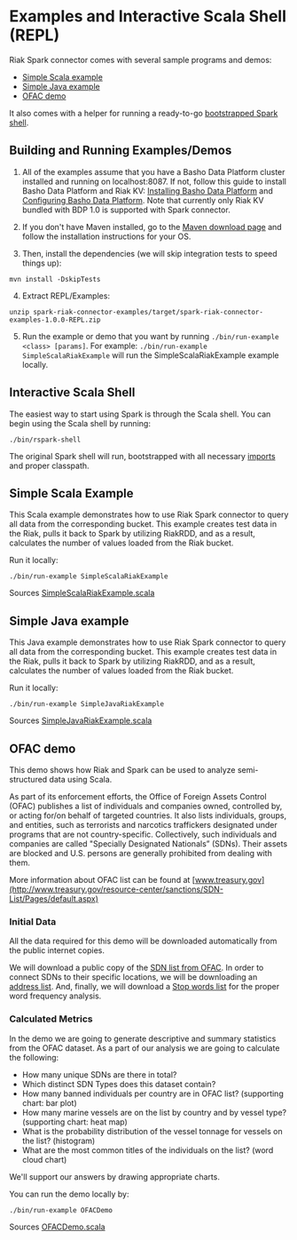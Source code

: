# Examples and Interactive Scala Shell (REPL)
Riak Spark connector comes with several sample programs and demos:

- [Simple Scala example](#simple-scala-example)
- [Simple Java example](#simple-java-example)
- [OFAC demo](#ofac-demo)

It also comes with a helper for running a ready-to-go [bootstrapped Spark shell](#interactive-scala-shell).
 
## Building and Running Examples/Demos
1. All of the examples assume that you have a Basho Data Platform cluster installed and running on localhost:8087. If not, follow this guide to install Basho Data Platform and Riak KV: [Installing Basho Data Platform](http://docs.basho.com/dataplatform/1.0.0/installing/) and [Configuring Basho Data Platform](http://docs.basho.com/dataplatform/1.0.0/using-dataplatform/configuration/setup-a-cluster/). Note that currently only Riak KV bundled with BDP 1.0 is supported with Spark connector.

2. If you don't have Maven installed, go to the [Maven download page](https://maven.apache.org/download.cgi) and follow the installation instructions for your OS.

3. Then, install the dependencies (we will skip integration tests to speed things up):
```
mvn install -DskipTests
```

4. Extract REPL/Examples:
```
unzip spark-riak-connector-examples/target/spark-riak-connector-examples-1.0.0-REPL.zip
```

5. Run the example or demo that you want by running `./bin/run-example <class> [params]`. For example: `./bin/run-example SimpleScalaRiakExample` will run the SimpleScalaRiakExample example locally.

## Interactive Scala Shell
The easiest way to start using Spark is through the Scala shell. You can begin using the Scala shell by running:
```
./bin/rspark-shell
```

The original Spark shell will run, bootstrapped with all necessary [imports](./src/main/repl/conf/rspark-shell-defaults.scala) and proper classpath. 

## Simple Scala Example
This Scala example demonstrates how to use Riak Spark connector to query all data from the corresponding bucket. 
This example creates test data in the Riak, pulls it back to Spark by utilizing RiakRDD, and as a result, 
calculates the number of values loaded from the Riak bucket.

Run it locally: 
```
./bin/run-example SimpleScalaRiakExample
```

Sources [SimpleScalaRiakExample.scala](./src/main/scala/com/basho/riak/spark/examples/SimpleScalaRiakExample.scala)

## Simple Java example
This Java example demonstrates how to use Riak Spark connector to query all data from the corresponding bucket. 
This example creates test data in the Riak, pulls it back to Spark by utilizing RiakRDD, and as a result, 
calculates the number of values loaded from the Riak bucket.

Run it locally: 
```
./bin/run-example SimpleJavaRiakExample
```
Sources [SimpleJavaRiakExample.scala](./src/main/java/com/basho/riak/spark/examples/SimpleJavaRiakExample.java)

## OFAC demo
This demo shows how Riak and Spark can be used to analyze semi-structured data using Scala.

As part of its enforcement efforts, the Office of Foreign Assets Control (OFAC) publishes a list of individuals and companies owned, controlled by, or acting for/on behalf of targeted countries. It also lists individuals, groups, and entities, such as terrorists and narcotics traffickers designated under programs that are not country-specific. Collectively, such individuals and companies are called "Specially Designated Nationals” (SDNs). Their assets are blocked and U.S. persons are generally prohibited from dealing with them.

More information about OFAC list can be found at [www.treasury.gov](http://www.treasury.gov/resource-center/sanctions/SDN-List/Pages/default.aspx)

### Initial Data
All the data required for this demo will be downloaded automatically from the public internet copies.

We will download a public copy of the [SDN list from OFAC](http://www.treasury.gov/ofac/downloads/sdn.csv). In order to connect SDNs to their specific locations, we will be downloading an [address list](http://www.treasury.gov/ofac/downloads/add.csv). And, finally, we will download a [Stop words list](https://en.wikipedia.org/wiki/Stop_words) for the proper word frequency analysis.

### Calculated Metrics
In the demo we are going to generate descriptive and summary statistics from the OFAC dataset. As a part of our analysis we are going to calculate the following:

* How many unique SDNs are there in total?
* Which distinct SDN Types does this dataset contain?
* How many banned individuals per country are in OFAC list? (supporting chart: bar plot)
* How many marine vessels are on the list by country and by vessel type? (supporting chart: heat map)
* What is the probability distribution of the vessel tonnage for vessels on the list? (histogram)
* What are the most common titles of the individuals on the list? (word cloud chart)

We'll support our answers by drawing appropriate charts.

You can run the demo locally by:
```
./bin/run-example OFACDemo
```

Sources [OFACDemo.scala](./src/main/scala/com/basho/riak/spark/examples/demos/ofac/OFACDemo.scala)
